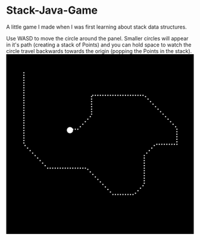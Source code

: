 # Stack-Java-Game
A little game I made when I was first learning about stack data structures.

Use WASD to move the circle around the panel.  Smaller circles will appear in it's path (creating a stack of Points) and you can hold space to watch the circle travel backwards towards the origin (popping the Points in the stack).
![GameScreenshot](Stack_BackTrack/Screen1.png)
